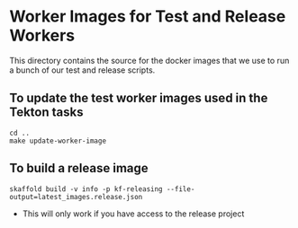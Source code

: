 # Worker Images for Test and Release Workers

This directory contains the source for the docker images
that we use to run a bunch of our test and release scripts.

## To update the test worker images used in the Tekton tasks

```
cd ..
make update-worker-image
```

## To build a release image

```
skaffold build -v info -p kf-releasing --file-output=latest_images.release.json

```

* This will only work if you have access to the release project